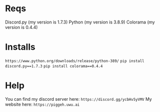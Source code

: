 # Reqs
Discord.py (my version is 1.7.3) 
Python (my version is 3.8.9)
Colorama (my version is 0.4.4)

# Installs
`https://www.python.org/downloads/release/python-389/`
`pip install discord.py==1.7.3`
`pip install colorama==0.4.4`

# Help
You can find my discord server here: `https://discord.gg/ycbHv5yVMV`
My website here: `https://piggeh.uwu.ai`
